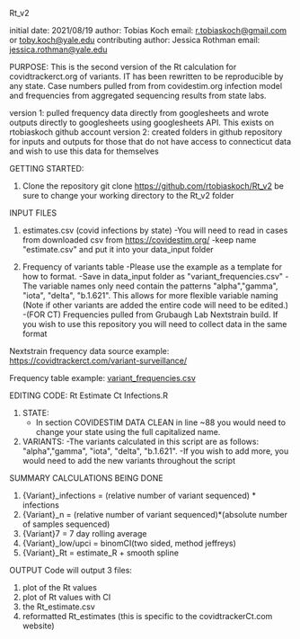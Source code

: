Rt_v2

initial date: 2021/08/19
author: Tobias Koch 
email: r.tobiaskoch@gmail.com or toby.koch@yale.edu
contributing author: Jessica Rothman
email: jessica.rothman@yale.edu

PURPOSE: This is the second version of the Rt calculation for covidtrackerct.org
of variants. IT has been rewritten to be reproducible by any state. Case numbers pulled from
from covidestim.org infection model and frequencies from aggregated sequencing results from state labs.

version 1: pulled frequency data directly from googlesheets and wrote outputs directly to googlesheets using googlesheets API. This exists on rtobiaskoch github account
version 2: created folders in github repository for inputs and outputs for those that do not have access to connecticut data
and wish to use this data for themselves

GETTING STARTED:
1. Clone the repository git clone https://github.com/rtobiaskoch/Rt_v2  be sure to change your working directory to the Rt_v2 folder

INPUT FILES
1. estimates.csv (covid infections by state)
    -You will need to read in cases from downloaded csv from https://covidestim.org/
    -keep name "estimate.csv" and put it into your data_input folder

2. Frequency of variants table
  -Please use the example as a template for how to format.
  -Save in data_input folder as "variant_frequencies.csv"
  -The variable names only need contain the patterns "alpha","gamma", "iota", "delta", "b.1.621". This allows for more flexible variable naming (Note if other variants are added the entire code will need to be edited.)
  -(FOR CT) Frequencies pulled from Grubaugh Lab Nextstrain build. If you wish to use this repository you will need to collect data in the same format
  
  
  Nextstrain frequency data source example:
 https://covidtrackerct.com/variant-surveillance/

Frequency table example:
 [variant_frequencies.csv](https://github.com/rtobiaskoch/Rt_v2/files/7017913/variant_frequencies.csv)
 
EDITING CODE: Rt Estimate Ct Infections.R
1. STATE:
     - In section COVIDESTIM DATA CLEAN in line ~88 you would need to change your state using the full capitalized name.
2. VARIANTS:
     -The variants calculated in this script are as follows: "alpha","gamma", "iota", "delta", "b.1.621".
     -If you wish to add more, you would need to add the new variants throughout the script

SUMMARY CALCULATIONS BEING DONE
1. {Variant}_infections = (relative number of variant sequenced) * infections
2. {Variant}_n = (relative number of variant sequenced)*(absolute number of samples sequenced)
3. {Variant}7 = 7 day rolling average
4. {Variant}_low/upci = binomCI(two sided, method jeffreys)
5. {Variant}_Rt = estimate_R + smooth spline

 OUTPUT
 Code will output 3 files:
 1. plot of the Rt values
 2. plot of Rt values with CI
 3. the Rt_estimate.csv
 4. reformatted Rt_estimates (this is specific to the covidtrackerCt.com website)



